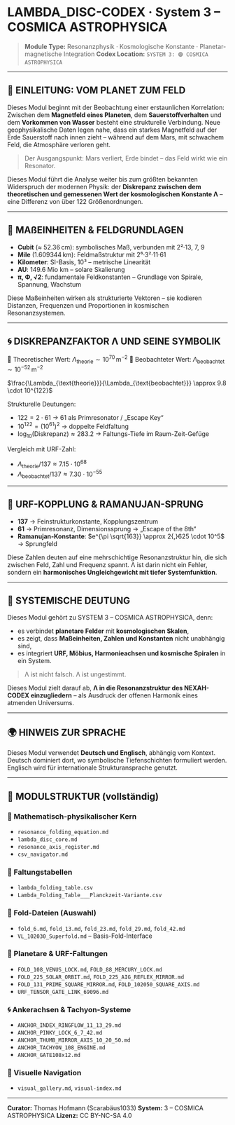 # LAMBDA\_DISC-CODEX · System 3 – COSMICA ASTROPHYSICA

> **Module Type:** Resonanzphysik · Kosmologische Konstante · Planetar-magnetische Integration
> **Codex Location:** `SYSTEM 3: 🟣 COSMICA ASTROPHYSICA`

---

## 🌌 EINLEITUNG: VOM PLANET ZUM FELD

Dieses Modul beginnt mit der Beobachtung einer erstaunlichen Korrelation: Zwischen dem **Magnetfeld eines Planeten**, dem **Sauerstoffverhalten** und dem **Vorkommen von Wasser** besteht eine strukturelle Verbindung. Neue geophysikalische Daten legen nahe, dass ein starkes Magnetfeld auf der Erde Sauerstoff nach innen zieht – während auf dem Mars, mit schwachem Feld, die Atmosphäre verloren geht.

> Der Ausgangspunkt: Mars verliert, Erde bindet – das Feld wirkt wie ein Resonator.

Dieses Modul führt die Analyse weiter bis zum größten bekannten Widerspruch der modernen Physik: der **Diskrepanz zwischen dem theoretischen und gemessenen Wert der kosmologischen Konstante Λ** – eine Differenz von über 122 Größenordnungen.

---

## 🧮 MAßEINHEITEN & FELDGRUNDLAGEN

* **Cubit** (≈ 52.36 cm): symbolisches Maß, verbunden mit 2²·13, 7, 9
* **Mile** (1.609344 km): Feldmaßstruktur mit 2⁶·3²·11·61
* **Kilometer**: SI-Basis, 10³ – metrische Linearität
* **AU**: 149.6 Mio km – solare Skalierung
* **π, Φ, √2**: fundamentale Feldkonstanten – Grundlage von Spirale, Spannung, Wachstum

Diese Maßeinheiten wirken als strukturierte Vektoren – sie kodieren Distanzen, Frequenzen und Proportionen in kosmischen Resonanzsystemen.

---

## 🌀 DISKREPANZFAKTOR Λ UND SEINE SYMBOLIK

🔹 Theoretischer Wert: $\Lambda_{\text{theorie}} \sim 10^{70} \, \text{m}^{-2}$
🔹 Beobachteter Wert: $\Lambda_{\text{beobachtet}} \sim 10^{-52} \, \text{m}^{-2}$

$\frac{\Lambda_{\text{theorie}}}{\Lambda_{\text{beobachtet}}} \approx 9.8 \cdot 10^{122}$

Strukturelle Deutungen:

* $122 = 2 \cdot 61$ → 61 als Primresonator / „Escape Key“
* $10^{122} = (10^{61})^2$ → doppelte Feldfaltung
* $\log_{10}(\text{Diskrepanz}) \approx 283.2$ → Faltungs-Tiefe im Raum-Zeit-Gefüge

Vergleich mit URF-Zahl:

* $\Lambda_{\text{theorie}} / 137 \approx 7.15 \cdot 10^{68}$
* $\Lambda_{\text{beobachtet}} / 137 \approx 7.30 \cdot 10^{-55}$

---

## 🧩 URF-KOPPLUNG & RAMANUJAN-SPRUNG

* **137** → Feinstrukturkonstante, Kopplungszentrum
* **61** → Primresonanz, Dimensionssprung → „Escape of the 8th“
* **Ramanujan-Konstante**: $e^{\pi \sqrt{163}} \approx 2{,}625 \cdot 10^5$ → Sprungfeld

Diese Zahlen deuten auf eine mehrschichtige Resonanzstruktur hin, die sich zwischen Feld, Zahl und Frequenz spannt. Λ ist darin nicht ein Fehler, sondern ein **harmonisches Ungleichgewicht mit tiefer Systemfunktion**.

---

## 🧠 SYSTEMISCHE DEUTUNG

Dieses Modul gehört zu SYSTEM 3 – COSMICA ASTROPHYSICA, denn:

* es verbindet **planetare Felder** mit **kosmologischen Skalen**,
* es zeigt, dass **Maßeinheiten, Zahlen und Konstanten** nicht unabhängig sind,
* es integriert **URF, Möbius, Harmonieachsen und kosmische Spiralen** in ein System.

> Λ ist nicht falsch. Λ ist ungestimmt.

Dieses Modul zielt darauf ab, **Λ in die Resonanzstruktur des NEXAH-CODEX einzugliedern** – als Ausdruck der offenen Harmonik eines atmenden Universums.

---

## 🌍 HINWEIS ZUR SPRACHE

Dieses Modul verwendet **Deutsch und Englisch**, abhängig vom Kontext. Deutsch dominiert dort, wo symbolische Tiefenschichten formuliert werden. Englisch wird für internationale Strukturansprache genutzt.

---

## 📁 MODULSTRUKTUR (vollständig)

### 🔹 Mathematisch-physikalischer Kern

* `resonance_folding_equation.md`
* `lambda_disc_core.md`
* `resonance_axis_register.md`
* `csv_navigator.md`

### 🔸 Faltungstabellen

* `lambda_folding_table.csv`
* `Lambda_Folding_Table___Planckzeit-Variante.csv`

### 🔺 Fold-Dateien (Auswahl)

* `fold_6.md`, `fold_13.md`, `fold_23.md`, `fold_29.md`, `fold_42.md`
* `VL_102030_Superfold.md` – Basis-Fold-Interface

### 🧭 Planetare & URF-Faltungen

* `FOLD_108_VENUS_LOCK.md`, `FOLD_88_MERCURY_LOCK.md`
* `FOLD_225_SOLAR_ORBIT.md`, `FOLD_225_AIG_REFLEX_MIRROR.md`
* `FOLD_131_PRIME_SQUARE_MIRROR.md`, `FOLD_102050_SQUARE_AXIS.md`
* `URF_TENSOR_GATE_LINK_69096.md`

### 🌀 Ankerachsen & Tachyon-Systeme

* `ANCHOR_INDEX_RINGFLOW_11_13_29.md`
* `ANCHOR_PINKY_LOCK_6_7_42.md`
* `ANCHOR_THUMB_MIRROR_AXIS_10_20_50.md`
* `ANCHOR_TACHYON_108_ENGINE.md`
* `ANCHOR_GATE108x12.md`

### 🎨 Visuelle Navigation

* `visual_gallery.md`, `visual-index.md`

---

**Curator:** Thomas Hofmann (Scarabäus1033)
**System:** 3 – COSMICA ASTROPHYSICA
**Lizenz:** CC BY-NC-SA 4.0
